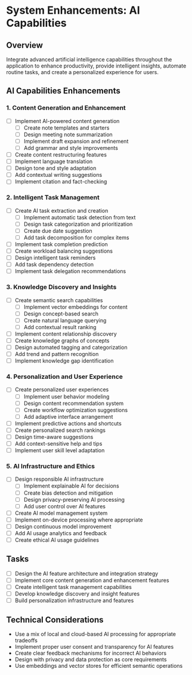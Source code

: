 # System Enhancements: AI Capabilities

## Overview

Integrate advanced artificial intelligence capabilities throughout the application to enhance productivity, provide intelligent insights, automate routine tasks, and create a personalized experience for users.

## AI Capabilities Enhancements

### 1. Content Generation and Enhancement

- [ ] Implement AI-powered content generation
  - [ ] Create note templates and starters
  - [ ] Design meeting note summarization
  - [ ] Implement draft expansion and refinement
  - [ ] Add grammar and style improvements
- [ ] Create content restructuring features
- [ ] Implement language translation
- [ ] Design tone and style adaptation
- [ ] Add contextual writing suggestions
- [ ] Implement citation and fact-checking

### 2. Intelligent Task Management

- [ ] Create AI task extraction and creation
  - [ ] Implement automatic task detection from text
  - [ ] Design task categorization and prioritization
  - [ ] Create due date suggestion
  - [ ] Add task decomposition for complex items
- [ ] Implement task completion prediction
- [ ] Create workload balancing suggestions
- [ ] Design intelligent task reminders
- [ ] Add task dependency detection
- [ ] Implement task delegation recommendations

### 3. Knowledge Discovery and Insights

- [ ] Create semantic search capabilities
  - [ ] Implement vector embeddings for content
  - [ ] Design concept-based search
  - [ ] Create natural language querying
  - [ ] Add contextual result ranking
- [ ] Implement content relationship discovery
- [ ] Create knowledge graphs of concepts
- [ ] Design automated tagging and categorization
- [ ] Add trend and pattern recognition
- [ ] Implement knowledge gap identification

### 4. Personalization and User Experience

- [ ] Create personalized user experiences
  - [ ] Implement user behavior modeling
  - [ ] Design content recommendation system
  - [ ] Create workflow optimization suggestions
  - [ ] Add adaptive interface arrangement
- [ ] Implement predictive actions and shortcuts
- [ ] Create personalized search rankings
- [ ] Design time-aware suggestions
- [ ] Add context-sensitive help and tips
- [ ] Implement user skill level adaptation

### 5. AI Infrastructure and Ethics

- [ ] Design responsible AI infrastructure
  - [ ] Implement explainable AI for decisions
  - [ ] Create bias detection and mitigation
  - [ ] Design privacy-preserving AI processing
  - [ ] Add user control over AI features
- [ ] Create AI model management system
- [ ] Implement on-device processing where appropriate
- [ ] Design continuous model improvement
- [ ] Add AI usage analytics and feedback
- [ ] Create ethical AI usage guidelines

## Tasks

- [ ] Design the AI feature architecture and integration strategy
- [ ] Implement core content generation and enhancement features
- [ ] Create intelligent task management capabilities
- [ ] Develop knowledge discovery and insight features
- [ ] Build personalization infrastructure and features

## Technical Considerations

- Use a mix of local and cloud-based AI processing for appropriate tradeoffs
- Implement proper user consent and transparency for AI features
- Create clear feedback mechanisms for incorrect AI behaviors
- Design with privacy and data protection as core requirements
- Use embeddings and vector stores for efficient semantic operations 
